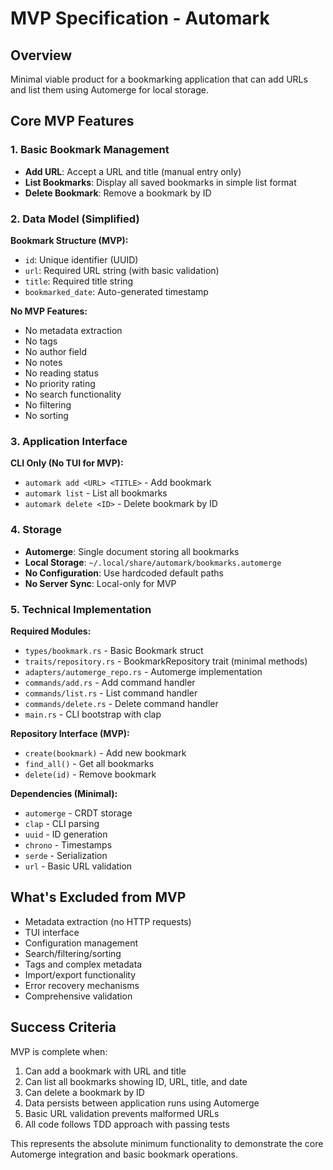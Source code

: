 # MVP Specification - Automark

## Overview
Minimal viable product for a bookmarking application that can add URLs and list them using Automerge for local storage.

## Core MVP Features

### 1. Basic Bookmark Management
- **Add URL**: Accept a URL and title (manual entry only)
- **List Bookmarks**: Display all saved bookmarks in simple list format
- **Delete Bookmark**: Remove a bookmark by ID

### 2. Data Model (Simplified)
**Bookmark Structure (MVP):**
- `id`: Unique identifier (UUID)
- `url`: Required URL string (with basic validation)
- `title`: Required title string
- `bookmarked_date`: Auto-generated timestamp

**No MVP Features:**
- No metadata extraction
- No tags
- No author field
- No notes
- No reading status
- No priority rating
- No search functionality
- No filtering
- No sorting

### 3. Application Interface
**CLI Only (No TUI for MVP):**
- `automark add <URL> <TITLE>` - Add bookmark
- `automark list` - List all bookmarks
- `automark delete <ID>` - Delete bookmark by ID

### 4. Storage
- **Automerge**: Single document storing all bookmarks
- **Local Storage**: `~/.local/share/automark/bookmarks.automerge`
- **No Configuration**: Use hardcoded default paths
- **No Server Sync**: Local-only for MVP

### 5. Technical Implementation

**Required Modules:**
- `types/bookmark.rs` - Basic Bookmark struct
- `traits/repository.rs` - BookmarkRepository trait (minimal methods)
- `adapters/automerge_repo.rs` - Automerge implementation
- `commands/add.rs` - Add command handler
- `commands/list.rs` - List command handler
- `commands/delete.rs` - Delete command handler
- `main.rs` - CLI bootstrap with clap

**Repository Interface (MVP):**
- `create(bookmark)` - Add new bookmark
- `find_all()` - Get all bookmarks
- `delete(id)` - Remove bookmark

**Dependencies (Minimal):**
- `automerge` - CRDT storage
- `clap` - CLI parsing
- `uuid` - ID generation
- `chrono` - Timestamps
- `serde` - Serialization
- `url` - Basic URL validation

## What's Excluded from MVP
- Metadata extraction (no HTTP requests)
- TUI interface
- Configuration management
- Search/filtering/sorting
- Tags and complex metadata
- Import/export functionality
- Error recovery mechanisms
- Comprehensive validation

## Success Criteria
MVP is complete when:
1. Can add a bookmark with URL and title
2. Can list all bookmarks showing ID, URL, title, and date
3. Can delete a bookmark by ID
4. Data persists between application runs using Automerge
5. Basic URL validation prevents malformed URLs
6. All code follows TDD approach with passing tests

This represents the absolute minimum functionality to demonstrate the core Automerge integration and basic bookmark operations.